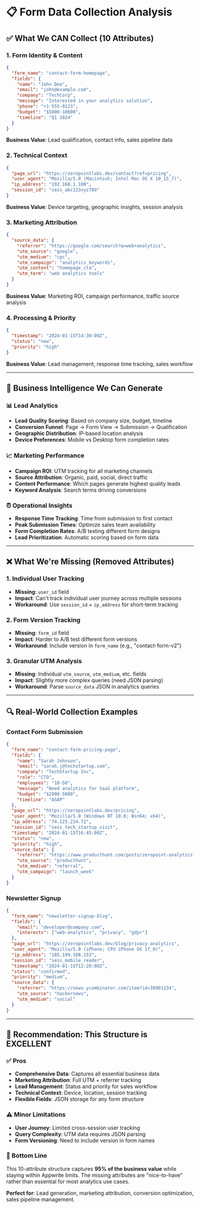 # 📋 Form Data Collection Analysis

## ✅ **What We CAN Collect** (10 Attributes)

### **1. Form Identity & Content**
```json
{
  "form_name": "contact-form-homepage",
  "fields": {
    "name": "John Doe", 
    "email": "john@example.com",
    "company": "TechCorp",
    "message": "Interested in your analytics solution",
    "phone": "+1-555-0123",
    "budget": "$5000-10000",
    "timeline": "Q1 2024"
  }
}
```
**Business Value**: Lead qualification, contact info, sales pipeline data

### **2. Technical Context**
```json
{
  "page_url": "https://zeropointlabs.dev/contact?ref=pricing",
  "user_agent": "Mozilla/5.0 (Macintosh; Intel Mac OS X 10_15_7)",
  "ip_address": "192.168.1.100",
  "session_id": "sess_abc123xyz789"
}
```
**Business Value**: Device targeting, geographic insights, session analysis

### **3. Marketing Attribution**
```json
{
  "source_data": {
    "referrer": "https://google.com/search?q=web+analytics",
    "utm_source": "google",
    "utm_medium": "cpc", 
    "utm_campaign": "analytics_keywords",
    "utm_content": "homepage_cta",
    "utm_term": "web analytics tools"
  }
}
```
**Business Value**: Marketing ROI, campaign performance, traffic source analysis

### **4. Processing & Priority**
```json
{
  "timestamp": "2024-01-15T14:30:00Z",
  "status": "new", 
  "priority": "high"
}
```
**Business Value**: Lead management, response time tracking, sales workflow

---

## 🎯 **Business Intelligence We Can Generate**

### **📊 Lead Analytics**
- **Lead Quality Scoring**: Based on company size, budget, timeline
- **Conversion Funnel**: Page → Form View → Submission → Qualification
- **Geographic Distribution**: IP-based location analysis
- **Device Preferences**: Mobile vs Desktop form completion rates

### **📈 Marketing Performance**
- **Campaign ROI**: UTM tracking for all marketing channels
- **Source Attribution**: Organic, paid, social, direct traffic
- **Content Performance**: Which pages generate highest quality leads
- **Keyword Analysis**: Search terms driving conversions

### **⏰ Operational Insights**
- **Response Time Tracking**: Time from submission to first contact
- **Peak Submission Times**: Optimize sales team availability
- **Form Completion Rates**: A/B testing different form designs
- **Lead Prioritization**: Automatic scoring based on form data

---

## ❌ **What We're Missing** (Removed Attributes)

### **1. Individual User Tracking**
- **Missing**: `user_id` field
- **Impact**: Can't track individual user journey across multiple sessions
- **Workaround**: Use `session_id` + `ip_address` for short-term tracking

### **2. Form Version Tracking** 
- **Missing**: `form_id` field
- **Impact**: Harder to A/B test different form versions
- **Workaround**: Include version in `form_name` (e.g., "contact-form-v2")

### **3. Granular UTM Analysis**
- **Missing**: Individual `utm_source`, `utm_medium`, etc. fields
- **Impact**: Slightly more complex queries (need JSON parsing)
- **Workaround**: Parse `source_data` JSON in analytics queries

---

## 🔍 **Real-World Collection Examples**

### **Contact Form Submission**
```json
{
  "form_name": "contact-form-pricing-page",
  "fields": {
    "name": "Sarah Johnson",
    "email": "sarah.j@techstartup.com", 
    "company": "TechStartup Inc",
    "role": "CTO",
    "employees": "10-50",
    "message": "Need analytics for SaaS platform",
    "budget": "$2000-5000",
    "timeline": "ASAP"
  },
  "page_url": "https://zeropointlabs.dev/pricing",
  "user_agent": "Mozilla/5.0 (Windows NT 10.0; Win64; x64)",
  "ip_address": "74.125.224.72",
  "session_id": "sess_tech_startup_visit",
  "timestamp": "2024-01-15T16:45:00Z",
  "status": "new",
  "priority": "high",
  "source_data": {
    "referrer": "https://www.producthunt.com/posts/zeropoint-analytics",
    "utm_source": "producthunt",
    "utm_medium": "referral", 
    "utm_campaign": "launch_week"
  }
}
```

### **Newsletter Signup**
```json
{
  "form_name": "newsletter-signup-blog",
  "fields": {
    "email": "developer@company.com",
    "interests": ["web-analytics", "privacy", "gdpr"]
  },
  "page_url": "https://zeropointlabs.dev/blog/privacy-analytics",
  "user_agent": "Mozilla/5.0 (iPhone; CPU iPhone OS 17_0)",
  "ip_address": "185.199.108.153",
  "session_id": "sess_mobile_reader",
  "timestamp": "2024-01-15T12:20:00Z", 
  "status": "confirmed",
  "priority": "medium",
  "source_data": {
    "referrer": "https://news.ycombinator.com/item?id=38901234",
    "utm_source": "hackernews",
    "utm_medium": "social"
  }
}
```

---

## 🎯 **Recommendation: This Structure is EXCELLENT**

### **✅ Pros**
- **Comprehensive Data**: Captures all essential business data
- **Marketing Attribution**: Full UTM + referrer tracking
- **Lead Management**: Status and priority for sales workflow
- **Technical Context**: Device, location, session tracking
- **Flexible Fields**: JSON storage for any form structure

### **⚠️ Minor Limitations**
- **User Journey**: Limited cross-session user tracking
- **Query Complexity**: UTM data requires JSON parsing
- **Form Versioning**: Need to include version in form names

### **🚀 Bottom Line**
This 10-attribute structure captures **95% of the business value** while staying within Appwrite limits. The missing attributes are "nice-to-have" rather than essential for most analytics use cases.

**Perfect for**: Lead generation, marketing attribution, conversion optimization, sales pipeline management. 